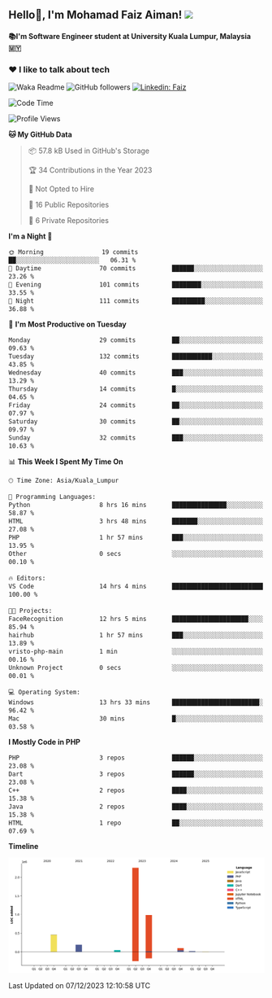 <h2> Hello👋, I'm Mohamad Faiz Aiman! <img src="https://media.giphy.com/media/12oufCB0MyZ1Go/giphy.gif" width="50"></h2>

#### 📚I'm Software Engineer student at University Kuala Lumpur, Malaysia 🇲🇾
###  ❤️ I like to talk about tech 


![Waka Readme](https://github.com/anmol098/anmol098/workflows/Waka%20Readme/badge.svg)
![GitHub followers](https://img.shields.io/github/followers/faizaiman?label=Follow&style=social)
[![Linkedin: Faiz](https://img.shields.io/badge/-Faiz-blue?style=flat-square&logo=Linkedin&logoColor=white&link=https://www.linkedin.com/in/mohamad-faiz-aiman-623747192/)](https://www.linkedin.com/in/mohamad-faiz-aiman-623747192/)

<!--START_SECTION:waka-->
![Code Time](http://img.shields.io/badge/Code%20Time-189%20hrs%2046%20mins-blue)

![Profile Views](http://img.shields.io/badge/Profile%20Views-4-blue)

**🐱 My GitHub Data** 

> 📦 57.8 kB Used in GitHub's Storage 
 > 
> 🏆 34 Contributions in the Year 2023
 > 
> 🚫 Not Opted to Hire
 > 
> 📜 16 Public Repositories 
 > 
> 🔑 6 Private Repositories 
 > 
**I'm a Night 🦉** 

```text
🌞 Morning                19 commits          ██░░░░░░░░░░░░░░░░░░░░░░░   06.31 % 
🌆 Daytime                70 commits          ██████░░░░░░░░░░░░░░░░░░░   23.26 % 
🌃 Evening                101 commits         ████████░░░░░░░░░░░░░░░░░   33.55 % 
🌙 Night                  111 commits         █████████░░░░░░░░░░░░░░░░   36.88 % 
```
📅 **I'm Most Productive on Tuesday** 

```text
Monday                   29 commits          ██░░░░░░░░░░░░░░░░░░░░░░░   09.63 % 
Tuesday                  132 commits         ███████████░░░░░░░░░░░░░░   43.85 % 
Wednesday                40 commits          ███░░░░░░░░░░░░░░░░░░░░░░   13.29 % 
Thursday                 14 commits          █░░░░░░░░░░░░░░░░░░░░░░░░   04.65 % 
Friday                   24 commits          ██░░░░░░░░░░░░░░░░░░░░░░░   07.97 % 
Saturday                 30 commits          ██░░░░░░░░░░░░░░░░░░░░░░░   09.97 % 
Sunday                   32 commits          ███░░░░░░░░░░░░░░░░░░░░░░   10.63 % 
```


📊 **This Week I Spent My Time On** 

```text
🕑︎ Time Zone: Asia/Kuala_Lumpur

💬 Programming Languages: 
Python                   8 hrs 16 mins       ███████████████░░░░░░░░░░   58.87 % 
HTML                     3 hrs 48 mins       ███████░░░░░░░░░░░░░░░░░░   27.08 % 
PHP                      1 hr 57 mins        ███░░░░░░░░░░░░░░░░░░░░░░   13.95 % 
Other                    0 secs              ░░░░░░░░░░░░░░░░░░░░░░░░░   00.10 % 

🔥 Editors: 
VS Code                  14 hrs 4 mins       █████████████████████████   100.00 % 

🐱‍💻 Projects: 
FaceRecognition          12 hrs 5 mins       █████████████████████░░░░   85.94 % 
hairhub                  1 hr 57 mins        ███░░░░░░░░░░░░░░░░░░░░░░   13.89 % 
vristo-php-main          1 min               ░░░░░░░░░░░░░░░░░░░░░░░░░   00.16 % 
Unknown Project          0 secs              ░░░░░░░░░░░░░░░░░░░░░░░░░   00.01 % 

💻 Operating System: 
Windows                  13 hrs 33 mins      ████████████████████████░   96.42 % 
Mac                      30 mins             █░░░░░░░░░░░░░░░░░░░░░░░░   03.58 % 
```

**I Mostly Code in PHP** 

```text
PHP                      3 repos             ██████░░░░░░░░░░░░░░░░░░░   23.08 % 
Dart                     3 repos             ██████░░░░░░░░░░░░░░░░░░░   23.08 % 
C++                      2 repos             ████░░░░░░░░░░░░░░░░░░░░░   15.38 % 
Java                     2 repos             ████░░░░░░░░░░░░░░░░░░░░░   15.38 % 
HTML                     1 repo              ██░░░░░░░░░░░░░░░░░░░░░░░   07.69 % 
```



**Timeline**

![Lines of Code chart](https://raw.githubusercontent.com/faizaiman/faizaiman/main/assets/bar_graph.png)


 Last Updated on 07/12/2023 12:10:58 UTC
<!--END_SECTION:waka-->
